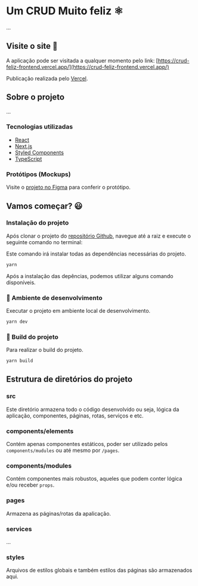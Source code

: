 # Um CRUD Muito feliz :atom_symbol:
...

## Visite o site :link:

A aplicação pode ser visitada a qualquer momento pelo link: [https://crud-feliz-frontend.vercel.app/](https://crud-feliz-frontend.vercel.app/)

Publicação realizada pelo [Vercel](https://vercel.com/).

## Sobre o projeto
...

### Tecnologias utilizadas
- [React](https://pt-br.reactjs.org/)
- [Next.js](https://nextjs.org/)
- [Styled Components](https://styled-components.com/)
- [TypeScript](https://www.typescriptlang.org/)

### Protótipos (Mockups)
Visite o [projeto no Figma](https://www.figma.com/file/CXqPSdVHdIUefjw7cnRafn/Um-pequeno-CRUD?node-id=0%3A1) para conferir o protótipo.

## Vamos começar? :smiley:
### Instalação do projeto

Após clonar o projeto do [repositório Github](https://github.com/Tava1/crud-feliz-frontend), navegue até a raiz e execute o seguinte comando no terminal:

Este comando irá instalar todas as dependências necessárias do projeto.
```BASH
yarn
```

Após a instalação das depências, podemos utilizar alguns comando disponíveis.

### :construction: Ambiente de desenvolvimento
Executar o projeto em ambiente local de desenvolvimento.
```BASH
yarn dev
```

### :wrench: Build do projeto
Para realizar o build do projeto.
```BASH
yarn build
```

## Estrutura de diretórios do projeto

### src
Este diretório armazena todo o código desenvolvido ou seja, lógica da aplicação, componentes, páginas, rotas, serviços e etc.

### components/elements
Contém apenas componentes estáticos, poder ser utilizado pelos ```components/mudules``` ou até mesmo por ```/pages```.

### components/modules
Contém componentes mais robustos, aqueles que podem conter lógica e/ou receber ```props```.

### pages
Armazena as páginas/rotas da apalicação.

### services
...

### styles
Arquivos de estilos globais e também estilos das páginas são armazenados aqui.
